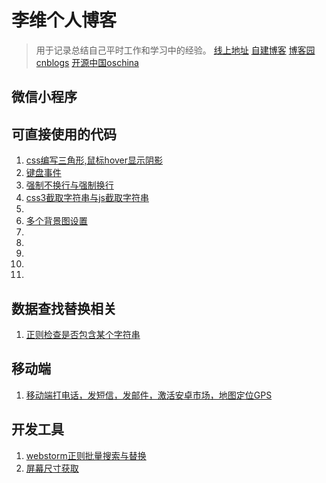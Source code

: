 # 李维个人博客 #
> 用于记录总结自己平时工作和学习中的经验。
[线上地址](https://haley168.github.io/blog/) 
[自建博客](http://www.nobug1688.com/2017/08/16/usemore/) 
[博客园cnblogs](http://www.cnblogs.com/haley168/) 
[开源中国oschina](https://haley1688.oschina.io/toolshaley/index.html)
## 微信小程序



## 可直接使用的代码
1. [css编写三角形,鼠标hover显示阴影](https://www.cnblogs.com/haley168/p/shadow.html)
2. [键盘事件](https://www.cnblogs.com/haley168/p/wrong.html)
1. [强制不换行与强制换行](https://www.cnblogs.com/haley168/p/wrong.html)
1. [css3截取字符串与js截取字符串](https://www.cnblogs.com/haley168/p/wrong.html)
1.
1. [多个背景图设置](https://www.cnblogs.com/haley168/p/wrong.html)
1. [](https://www.cnblogs.com/haley168/p/wrong.html)
1. [](https://www.cnblogs.com/haley168/p/wrong.html)
1. [](https://www.cnblogs.com/haley168/p/wrong.html)
1. [](https://www.cnblogs.com/haley168/p/wrong.html)
1. [](https://www.cnblogs.com/haley168/p/wrong.html)

## 数据查找替换相关
1. [正则检查是否包含某个字符串](https://www.cnblogs.com/haley168/p/wrong.html)

## 移动端
1. [移动端打电话，发短信，发邮件，激活安卓市场，地图定位GPS](https://www.cnblogs.com/haley168/p/wrong.html)

## 开发工具
1. [webstorm正则批量搜索与替换](https://www.cnblogs.com/haley168/p/search.html)
1. [屏幕尺寸获取](https://haley1688.oschina.io/toolshaley/pages/getWidth.html)